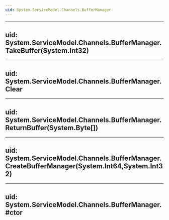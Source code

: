 ```yaml
---
uid: System.ServiceModel.Channels.BufferManager
---
```


---
uid: System.ServiceModel.Channels.BufferManager.TakeBuffer(System.Int32)
---

---
uid: System.ServiceModel.Channels.BufferManager.Clear
---

---
uid: System.ServiceModel.Channels.BufferManager.ReturnBuffer(System.Byte[])
---

---
uid: System.ServiceModel.Channels.BufferManager.CreateBufferManager(System.Int64,System.Int32)
---

---
uid: System.ServiceModel.Channels.BufferManager.#ctor
---
